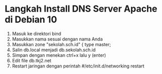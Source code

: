 # Langkah Install DNS Server Apache di Debian 10
1. Masuk ke direktori bind
2. Masukkan nama sesuai dengan nama Anda
3. Masukkan zone "sekolah.sch.id" { type master;
4. Salin db.local menjadi db.sekolah.sch.id
5. Simpan dengan menekan ctrl+x lalu y (enter)
6. Edit file db.tkj2.net
7. Restart jaringan dengan perintah #/etc/init.d/networking restart
